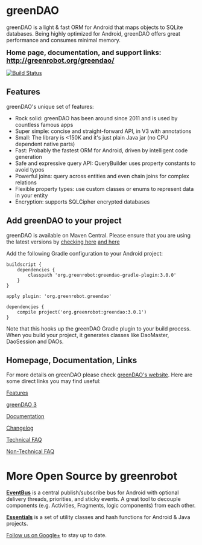 greenDAO
========
greenDAO is a light & fast ORM for Android that maps objects to SQLite databases. Being highly optimized for Android, greenDAO offers great performance and consumes minimal memory.

**<font size="+1">Home page, documentation, and support links: http://greenrobot.org/greendao/</font>**

[![Build Status](https://travis-ci.org/greenrobot/greenDAO.svg?branch=master)](https://travis-ci.org/greenrobot/greenDAO)

Features
--------
greenDAO's unique set of features:

* Rock solid: greenDAO has been around since 2011 and is used by countless famous apps
* Super simple: concise and straight-forward API, in V3 with annotations
* Small: The library is <150K and it's just plain Java jar (no CPU dependent native parts)
* Fast: Probably the fastest ORM for Android, driven by intelligent code generation
* Safe and expressive query API: QueryBuilder uses property constants to avoid typos
* Powerful joins: query across entities and even chain joins for complex relations
* Flexible property types: use custom classes or enums to represent data in your entity
* Encryption: supports SQLCipher encrypted databases

Add greenDAO to your project
----------------------------
greenDAO is available on Maven Central. Please ensure that you are using the latest versions by [checking here](http://search.maven.org/#search%7Cga%7C1%7Cg%3A%22org.greenrobot%22%20AND%20a%3A%22greendao%22) [and here](http://search.maven.org/#search%7Cga%7C1%7Cg%3A%22org.greenrobot%22%20AND%20a%3A%22greendao-generator%22)

Add the following Gradle configuration to your Android project:
```
buildscript {
    dependencies {
        classpath 'org.greenrobot:greendao-gradle-plugin:3.0.0'
    }
}
 
apply plugin: 'org.greenrobot.greendao'
 
dependencies {
    compile project('org.greenrobot:greendao:3.0.1')
}
```

Note that this hooks up the greenDAO Gradle plugin to your build process. When you build your project, it generates classes like DaoMaster, DaoSession and DAOs.

Homepage, Documentation, Links
------------------------------
For more details on greenDAO please check [greenDAO's website](http://greenrobot.org/greendao). Here are some direct links you may find useful:

[Features](http://greenrobot.org/greendao/features/)

[greenDAO 3](http://greenrobot.org/greendao/documentation/updating-to-greendao-3-and-annotations/)

[Documentation](http://greenrobot.org/greendao/documentation/)

[Changelog](http://greenrobot.org/greendao/changelog/)

[Technical FAQ](http://greenrobot.org/greendao/documentation/technical-faq/)

[Non-Technical FAQ](http://greenrobot.org/greendao/documentation/faq/)

More Open Source by greenrobot
==============================
[__EventBus__](https://github.com/greenrobot/EventBus) is a central publish/subscribe bus for Android with optional delivery threads, priorities, and sticky events. A great tool to decouple components (e.g. Activities, Fragments, logic components) from each other.

[__Essentials__](https://github.com/greenrobot/essentials) is a set of utility classes and hash functions for Android & Java projects.

[Follow us on Google+](https://plus.google.com/b/114381455741141514652/+GreenrobotDe/posts) to stay up to date.

